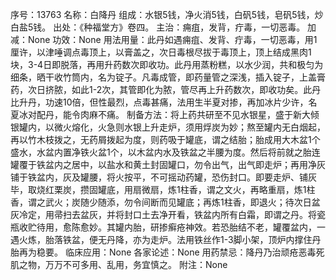 序号：13763
名称：白降丹
组成：水银5钱，净火消5钱，白矾5钱，皂矾5钱，炒白盐5钱。
出处：《种福堂方》卷四。
主治：痈疽，发背，疔毒，一切恶毒。
加减：None
功效：None
用法用量：此丹如遇痈疽、发背、疔毒，一切恶毒，用1厘许，以津唾调点毒顶上，以膏盖之，次日毒根尽拔于毒顶上，顶上结成黑肉1块，3-4日即脱落，再用升药数次即收功。此丹用蒸粉糕，以水少润，共和极匀为细条，晒干收竹筒内，名为锭子。凡毒成管，即药量管之深浅，插入锭子，上盖膏药，次日挤脓，如此1-2次，其管即化为脓，管尽再上升药数次，即收功矣。此丹比升丹，功速10倍，但性最烈，点毒甚痛，法用生半夏对掺，再加冰片少许，名夏冰对配丹，能令肉麻不痛。
制备方法：将上药共研至不见水银星，盛于新大倾银罐内，以微火熔化，火急则水银上升走炉，须用烰炭为妙；熬至罐内无白烟起，再以竹木枝拨之，无药屑拨起为度，则药吸于罐底，谓之结胎；胎成用大木盆1个盛水，水盆内置净铁火盆1个，以木盆内水及铁盆之半腰为度。然后将前就之胎连罐覆于铁盆内之居中，以盐水和黄土封固罐口，勿令出气，出气即走炉；再用净灰铺于铁盆内，灰及罐腰，将火按平，不可摇动药罐，恐伤封口。即要走炉、铺灰毕，取烧红栗炭，攒固罐底，用扇微扇，炼1柱香，谓之文火，再略重扇，炼1柱香，谓之武火；炭随少随添，勿令间断而见罐底；再炼1柱香，即退火；待次日盆灰冷定，用帚扫去盆灰，并将封口土去净开看，铁盆内所有白霜，即谓之丹。将瓷瓶收贮待用，愈陈愈妙。其罐内胎，研掺癣疮神效。若恐胎结不老，罐覆盆内，一遇火炼，胎落铁盆，便无丹降，亦为走炉。法用铁丝作1-3脚小架，顶炉内撑住丹胎再为稳要。
临床应用：None
各家论述：None
用药禁忌：降丹乃治顽疮恶毒死肌之物，万万不可多用、乱用，务宜慎之。
附注：None
